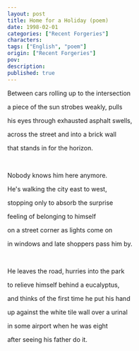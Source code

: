 ```yaml
---
layout: post
title: Home for a Holiday (poem)
date: 1998-02-01
categories: ["Recent Forgeries"]
characters: 
tags: ["English", "poem"]
origin: ["Recent Forgeries"]
pov: 
description: 
published: true
---
```


Between cars rolling up to the intersection

a piece of the sun strobes weakly, pulls

his eyes through exhausted asphalt swells,

across the street and into a brick wall

that stands in for the horizon.

<br>

Nobody knows him here anymore.

He's walking the city east to west,

stopping only to absorb the surprise

feeling of belonging to himself

on a street corner as lights come on

in windows and late shoppers pass him by.

<br>

He leaves the road, hurries into the park

to relieve himself behind a eucalyptus,

and thinks of the first time he put his hand

up against the white tile wall over a urinal

in some airport when he was eight

after seeing his father do it.
